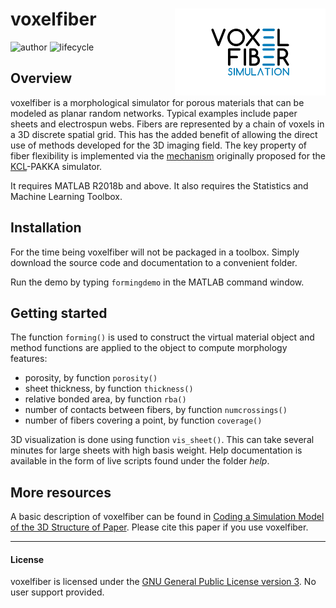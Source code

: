 
<!-- README.md is generated from README.Rmd. Please edit that file -->

# voxelfiber <img src="help/figures/logo.png" align="right" height="139" />

<!-- badges: start -->

![author](https://img.shields.io/badge/author-Eduardo%20L.%20T.%20Conceição-green.svg)
![lifecycle](https://img.shields.io/badge/lifecycle-experimental-orange.svg)
<!-- badges: end -->

## Overview

voxelfiber is a morphological simulator for porous materials that can be
modeled as planar random networks. Typical examples include paper sheets
and electrospun webs. Fibers are represented by a chain of voxels in a
3D discrete spatial grid. This has the added benefit of allowing the
direct use of methods developed for the 3D imaging field. The key
property of fiber flexibility is implemented via the
[mechanism](https://doi.org/10.1103/PhysRevLett.73.3475) originally
proposed for the [KCL](http://kcl.fi)-PAKKA simulator.

It requires MATLAB R2018b and above. It also requires the Statistics and
Machine Learning Toolbox.

## Installation

For the time being voxelfiber will not be packaged in a toolbox. Simply
download the source code and documentation to a convenient folder.

Run the demo by typing `formingdemo` in the MATLAB command window.

## Getting started

The function `forming()` is used to construct the virtual material
object and method functions are applied to the object to compute
morphology features:

  - porosity, by function `porosity()`
  - sheet thickness, by function `thickness()`
  - relative bonded area, by function `rba()`
  - number of contacts between fibers, by function `numcrossings()`
  - number of fibers covering a point, by function `coverage()`

3D visualization is done using function `vis_sheet()`. This can take
several minutes for large sheets with high basis weight. Help
documentation is available in the form of live scripts found under the
folder *help*.

## More resources

A basic description of voxelfiber can be found in [Coding a Simulation
Model of the 3D Structure of
Paper](https://doi.org/10.1007/978-3-642-12712-0_27). Please cite this
paper if you use voxelfiber.

-----

#### License

voxelfiber is licensed under the [GNU General Public License
version 3](https://opensource.org/licenses/GPL-3.0). No user support
provided.
